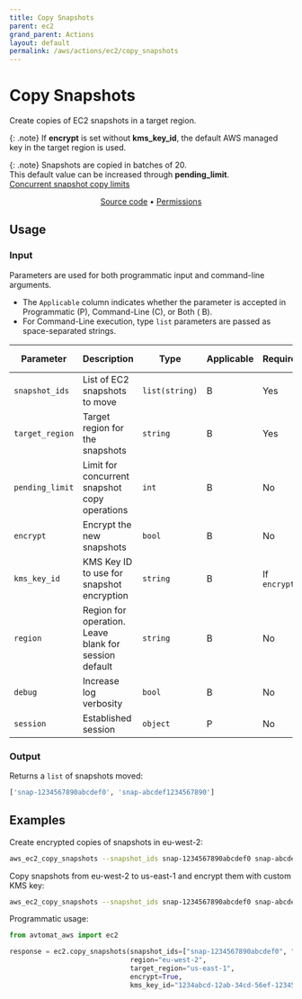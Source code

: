 ```yaml
---
title: Copy Snapshots
parent: ec2
grand_parent: Actions
layout: default
permalink: /aws/actions/ec2/copy_snapshots
---
```


# Copy Snapshots

Create copies of EC2 snapshots in a target region.<br/>

{: .note}
If <b>encrypt</b> is set without <b>kms_key_id</b>, the default AWS managed key in the target region is used.

{: .note}
Snapshots are copied in batches of 20.<br/>
This default value can be increased through <b>pending_limit</b>.<br/>
<a href="https://aws.amazon.com/about-aws/whats-new/2020/04/amazon-ebs-increases-concurrent-snapshot-copy-limits-to-20-snapshots-per-destination-region/" target="_blank">Concurrent snapshot copy limits</a>

<p align="center">
   <a href="https://github.com/avtomat-hub/avtomat-aws/tree/main/avtomat_aws/ec2/copy_snapshots.py">Source code</a> •
   <a href="/aws/permissions/ec2/copy_snapshots">Permissions</a>
</p>

## Usage

### Input

Parameters are used for both programmatic input and command-line arguments.<br/>

- The `Applicable` column indicates whether the parameter is accepted in Programmatic (P), Command-Line (C), or Both (
  B).<br/>
- For Command-Line execution, type `list` parameters are passed as space-separated strings.

| Parameter       | Description                                           | Type           | Applicable | Required     | Default Value   |
|-----------------|-------------------------------------------------------|----------------|------------|--------------|-----------------|
| `snapshot_ids`  | List of EC2 snapshots to move                         | `list(string)` | B          | Yes          | None            |
| `target_region` | Target region for the snapshots                       | `string`       | B          | Yes          | None            |
| `pending_limit` | Limit for concurrent snapshot copy operations         | `int`          | B          | No           | None            |
| `encrypt`       | Encrypt the new snapshots                             | `bool`         | B          | No           | False           |
| `kms_key_id`    | KMS Key ID to use for snapshot encryption             | `string`       | B          | If `encrypt` | None            |
| `region`        | Region for operation. Leave blank for session default | `string`       | B          | No           | Session Default |
| `debug`         | Increase log verbosity                                | `bool`         | B          | No           | False           |
| `session`       | Established session                                   | `object`       | P          | No           | None            |                           |

### Output

Returns a `list` of snapshots moved:

```python
['snap-1234567890abcdef0', 'snap-abcdef1234567890']
```

## Examples

Create encrypted copies of snapshots in eu-west-2:

```bash
aws_ec2_copy_snapshots --snapshot_ids snap-1234567890abcdef0 snap-abcdef1234567890 --region eu-west-2 --target_region eu-west-2 --encrypt
```

Copy snapshots from eu-west-2 to us-east-1 and encrypt them with custom KMS key:

```bash
aws_ec2_copy_snapshots --snapshot_ids snap-1234567890abcdef0 snap-abcdef1234567890 --region eu-west-2 --target_region us-east-1 --encrypt --kms_key_id 1234abcd-12ab-34cd-56ef-1234567890ab
```

Programmatic usage:

```python
from avtomat_aws import ec2

response = ec2.copy_snapshots(snapshot_ids=["snap-1234567890abcdef0", "snap-abcdef1234567890"],
                              region="eu-west-2",
                              target_region="us-east-1",
                              encrypt=True,
                              kms_key_id="1234abcd-12ab-34cd-56ef-1234567890ab")
```
